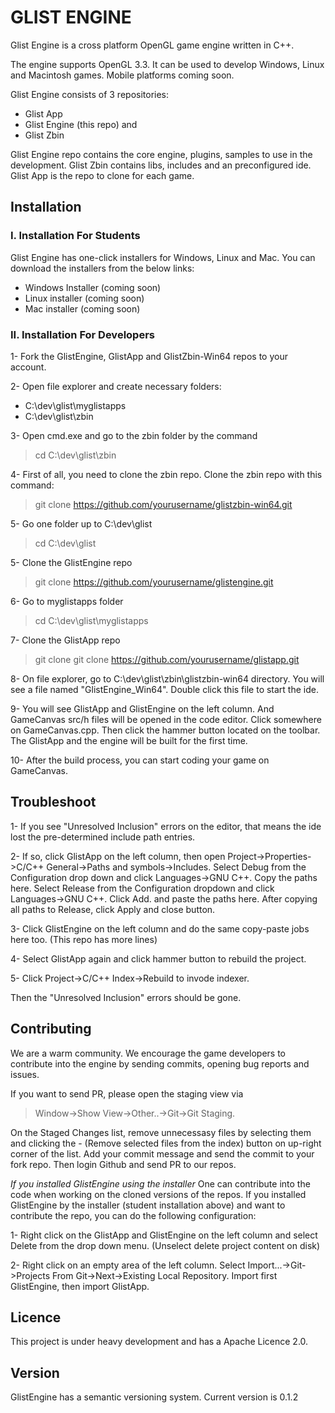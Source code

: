 # GLIST ENGINE

Glist Engine is a cross platform OpenGL game engine written in C++.

The engine supports OpenGL 3.3. It can be used to develop Windows, Linux and Macintosh games. Mobile platforms coming soon.

Glist Engine consists of 3 repositories:
- Glist App
- Glist Engine (this repo) and
- Glist Zbin

Glist Engine repo contains the core engine, plugins, samples to use in the development. Glist Zbin contains libs, includes and an preconfigured ide. Glist App is the repo to clone for each game.


## Installation

### I. Installation For Students

Glist Engine has one-click installers for Windows, Linux and Mac. You can download the installers from the below links:

- Windows Installer (coming soon)
- Linux installer (coming soon)
- Mac installer (coming soon)


### II. Installation For Developers

1- Fork the GlistEngine, GlistApp and GlistZbin-Win64 repos to your account.

2- Open file explorer and create necessary folders:

- C:\dev\glist\myglistapps
- C:\dev\glist\zbin

3- Open cmd.exe and go to the zbin folder by the command

> cd C:\dev\glist\zbin

4- First of all, you need to clone the zbin repo. Clone the zbin repo with this command:

>  git clone https://github.com/yourusername/glistzbin-win64.git

5- Go one folder up to C:\dev\glist

> cd C:\dev\glist

5- Clone the GlistEngine repo

> git clone https://github.com/yourusername/glistengine.git

6- Go to myglistapps folder

> cd C:\dev\glist\myglistapps

7- Clone the GlistApp repo

> git clone git clone https://github.com/yourusername/glistapp.git

8- On file explorer, go to C:\dev\glist\zbin\glistzbin-win64 directory. You will see a file named "GlistEngine_Win64". Double click this file to start the ide.

9- You will see GlistApp and GlistEngine on the left column. And GameCanvas src/h files will be opened in the code editor. Click somewhere on GameCanvas.cpp. Then click the hammer button located on the toolbar. The GlistApp and the engine will be built for the first time.

10- After the build process, you can start coding your game on GameCanvas.


## Troubleshoot

1- If you see "Unresolved Inclusion" errors on the editor, that means the ide lost the pre-determined include path entries.

2- If so, click GlistApp on the left column, then open Project->Properties->C/C++ General->Paths and symbols->Includes. Select Debug from the Configuration drop down and click Languages->GNU C++. Copy the paths here. Select Release from the Configuration dropdown and click Languages->GNU C++. Click Add. and paste the paths here. After copying all paths to Release, click Apply and close button.

3- Click GlistEngine on the left column and do the same copy-paste jobs here too. (This repo has more lines)

4- Select GlistApp again and click hammer button to rebuild the project.

5- Click Project->C/C++ Index->Rebuild to invode indexer.

Then the "Unresolved Inclusion" errors should be gone.


## Contributing

We are a warm community. We encourage the game developers to contribute into the engine by sending commits, opening bug reports and issues.

If you want to send PR, please open the staging view via 

> Window->Show View->Other..->Git->Git Staging.

On the Staged Changes list, remove unnecessasy files by selecting them and clicking the - (Remove selected files from the index) button on up-right corner of the list. Add your commit message and send the commit to your fork repo. Then login Github and send PR to our repos.

*If you installed GlistEngine using the installer*
One can contribute into the code when working on the cloned versions of the repos. If you installed GlistEngine by the installer (student installation above) and want to contribute the repo, you can do the following configuration:

1- Right click on the GlistApp and GlistEngine on the left column and select Delete from the drop down menu. (Unselect delete project content on disk)

2- Right click on an empty area of the left column. Select Import...->Git->Projects From Git->Next->Existing Local Repository. Import first GlistEngine, then import GlistApp.


## Licence

This project is under heavy development and has a Apache Licence 2.0.


## Version

GlistEngine has a semantic versioning system. Current version is 0.1.2
